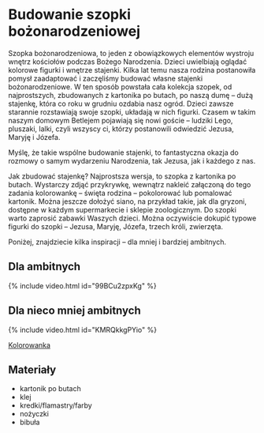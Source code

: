 # Budowanie szopki bożonarodzeniowej

Szopka bożonarodzeniowa, to jeden z obowiązkowych elementów wystroju wnętrz kościołów podczas Bożego Narodzenia. Dzieci uwielbiają oglądać kolorowe figurki i wnętrze stajenki. Kilka lat temu nasza rodzina postanowiła pomysł zaadaptować i zaczęliśmy budować własne stajenki bożonarodzeniowe. W ten sposób powstała cała kolekcja szopek, od najprostszych, zbudowanych z kartonika po butach, po naszą dumę – dużą stajenkę, która co roku w grudniu ozdabia nasz ogród. Dzieci zawsze starannie rozstawiają swoje szopki, układają w nich figurki. Czasem w takim naszym domowym Betlejem pojawiają się nowi goście – ludziki Lego, pluszaki, lalki, czyli wszyscy ci, którzy postanowili odwiedzić Jezusa, Maryję i Józefa.

Myślę, że takie wspólne budowanie stajenki, to fantastyczna okazja do rozmowy o samym wydarzeniu Narodzenia, tak Jezusa, jak i każdego z nas.

Jak zbudować stajenkę? Najprostsza wersja, to szopka z kartonika po butach. Wystarczy zdjąć przykrywkę, wewnątrz nakleić załączoną do tego zadania kolorowankę – święta rodzina – pokolorować lub pomalować kartonik. Można jeszcze dołożyć siano, na przykład takie, jak dla gryzoni, dostępne w każdym supermarkecie i sklepie zoologicznym.  Do szopki warto zaprosić zabawki Waszych dzieci. Można oczywiście dokupić typowe figurki do szopki – Jezusa, Maryję, Józefa, trzech króli, zwierzęta.

Poniżej, znajdziecie kilka inspiracji – dla mniej i bardziej ambitnych.

## Dla ambitnych

{% include video.html id="99BCu2zpxKg" %}

## Dla nieco mniej ambitnych

{% include video.html id="KMRQkkgPYio" %}

[Kolorowanka](http://www.supercoloring.com/pl/kolorowanki/malutki-jezus)

## Materiały

- kartonik po butach
- klej
- kredki/flamastry/farby
- nożyczki
- bibuła